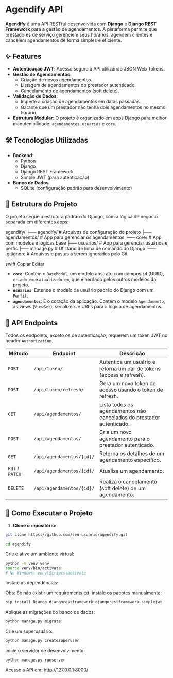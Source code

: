 # Agendify API

**Agendify** é uma API RESTful desenvolvida com **Django** e **Django REST Framework** para a gestão de agendamentos. A plataforma permite que prestadores de serviço gerenciem seus horários, agendem clientes e cancelem agendamentos de forma simples e eficiente.

## ✨ Features

- **Autenticação JWT**: Acesso seguro à API utilizando JSON Web Tokens.
- **Gestão de Agendamentos**:
  - Criação de novos agendamentos.
  - Listagem de agendamentos do prestador autenticado.
  - Cancelamento de agendamentos (soft delete).
- **Validação de Dados**:
  - Impede a criação de agendamentos em datas passadas.
  - Garante que um prestador não tenha dois agendamentos no mesmo horário.
- **Estrutura Modular**: O projeto é organizado em apps Django para melhor manutenibilidade: `agendamentos`, `usuarios` e `core`.

## 🛠️ Tecnologias Utilizadas

- **Backend**:
  - Python
  - Django
  - Django REST Framework
  - Simple JWT (para autenticação)
- **Banco de Dados**:
  - SQLite (configuração padrão para desenvolvimento)

## 📂 Estrutura do Projeto

O projeto segue a estrutura padrão do Django, com a lógica de negócio separada em diferentes apps:

agendify/
├── agendify/ # Arquivos de configuração do projeto
├── agendamentos/ # App para gerenciar os agendamentos
├── core/ # App com modelos e lógicas base
├── usuarios/ # App para gerenciar usuários e perfis
├── manage.py # Utilitário de linha de comando do Django
└── .gitignore # Arquivos e pastas a serem ignorados pelo Git

swift
Copiar
Editar

- **`core`**: Contém o `BaseModel`, um modelo abstrato com campos `id` (UUID), `criado_em` e `atualizado_em`, que é herdado pelos outros modelos do projeto.
- **`usuarios`**: Estende o modelo de usuário padrão do Django com um `Perfil`.
- **`agendamentos`**: É o coração da aplicação. Contém o modelo `Agendamento`, as views (`ViewSet`), serializers e URLs para a lógica de agendamentos.

## 🔌 API Endpoints

Todos os endpoints, exceto os de autenticação, requerem um token JWT no header `Authorization`.

| Método         | Endpoint                        | Descrição                                                                 |
|----------------|----------------------------------|---------------------------------------------------------------------------|
| `POST`         | `/api/token/`                   | Autentica um usuário e retorna um par de tokens (access e refresh).       |
| `POST`         | `/api/token/refresh/`           | Gera um novo token de acesso usando o token de refresh.                   |
| `GET`          | `/api/agendamentos/`            | Lista todos os agendamentos não cancelados do prestador autenticado.      |
| `POST`         | `/api/agendamentos/`            | Cria um novo agendamento para o prestador autenticado.                    |
| `GET`          | `/api/agendamentos/{id}/`       | Retorna os detalhes de um agendamento específico.                         |
| `PUT` / `PATCH`| `/api/agendamentos/{id}/`       | Atualiza um agendamento.                                                  |
| `DELETE`       | `/api/agendamentos/{id}/`       | Realiza o cancelamento (soft delete) de um agendamento.                   |

## 🚀 Como Executar o Projeto

1. **Clone o repositório:**

```bash
git clone https://github.com/seu-usuario/agendify.git
```
```bash
cd agendify
```

Crie e ative um ambiente virtual:
```bash
python -m venv venv
source venv/bin/activate
# No Windows: venv\Scripts\activate
```

Instale as dependências:

Obs: Se não existir um requirements.txt, instale os pacotes manualmente:
```bash
pip install Django djangorestframework djangorestframework-simplejwt
```
Aplique as migrações do banco de dados:
```bash
python manage.py migrate
```
Crie um superusuário:

```bash
python manage.py createsuperuser
```
Inicie o servidor de desenvolvimento:
```bash
python manage.py runserver
```
Acesse a API em:
http://127.0.0.1:8000/
